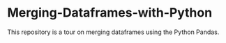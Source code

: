 # Merging-Dataframes-with-Python
This repository is a tour on merging dataframes using the Python Pandas.
